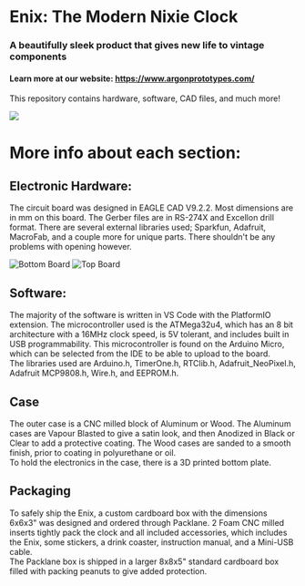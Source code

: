 # Enix: The Modern Nixie Clock
### A beautifully sleek product that gives new life to vintage components
#### Learn more at our website: https://www.argonprototypes.com/
This repository contains hardware, software, CAD files, and much more!

![](https://i.imgur.com/bQGN5OA.jpg)

# More info about each section:
## Electronic Hardware:
The circuit board was designed in EAGLE CAD V9.2.2. Most dimensions are in mm on this board. The Gerber files are in RS-274X and Excellon drill format. There are several external libraries used; Sparkfun, Adafruit, MacroFab, and a couple more for unique parts. There shouldn't be any problems with opening however.

![Bottom Board](https://i.imgur.com/zrHhSTt.png)
![Top Board](https://i.imgur.com/f9MKZg2.png)
## Software:
The majority of the software is written in VS Code with the PlatformIO extension. The microcontroller used is the ATMega32u4, which has an 8 bit architecture with a 16MHz clock speed, is 5V tolerant, and includes built in USB programmability. This microcontroller is found on the Arduino Micro, which can be selected from the IDE to be able to upload to the board.<br/> The libraries used are Arduino.h, TimerOne.h, RTClib.h, Adafruit_NeoPixel.h, Adafruit MCP9808.h, Wire.h, and EEPROM.h.



## Case
The outer case is a CNC milled block of Aluminum or Wood. The Aluminum cases are Vapour Blasted to give a satin look, and then Anodized in Black or Clear to add a protective coating. The Wood cases are sanded to a smooth finish, prior to coating in polyurethane or oil. <br/> To hold the electronics in the case, there is a 3D printed bottom plate.

## Packaging
To safely ship the Enix, a custom cardboard box with the dimensions 6x6x3" was designed and ordered through Packlane. 2 Foam CNC milled inserts tightly pack the clock and all included accessories, which includes the Enix, some stickers, a drink coaster, instruction manual, and a Mini-USB cable.<br/>
The Packlane box is shipped in a larger 8x8x5" standard cardboard box filled with packing peanuts to give added protection.
